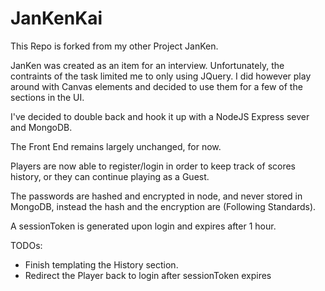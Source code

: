 # JanKenKai


This Repo is forked from my other Project JanKen.

JanKen was created as an item for an interview. Unfortunately, the contraints of the task limited me to only using JQuery.
I did however play around with Canvas elements and decided to use them for a few of the sections in the UI.

I've decided to double back and hook it up with a NodeJS Express sever and MongoDB.

The Front End remains largely unchanged, for now.

Players are now able to register/login in order to keep track of scores history, or they can continue playing as a Guest.

The passwords are hashed and encrypted in node, and never stored in MongoDB, instead the hash and the encryption are (Following Standards).

A sessionToken is generated upon login and expires after 1 hour.

TODOs:
- Finish templating the History section.
- Redirect the Player back to login after sessionToken expires
